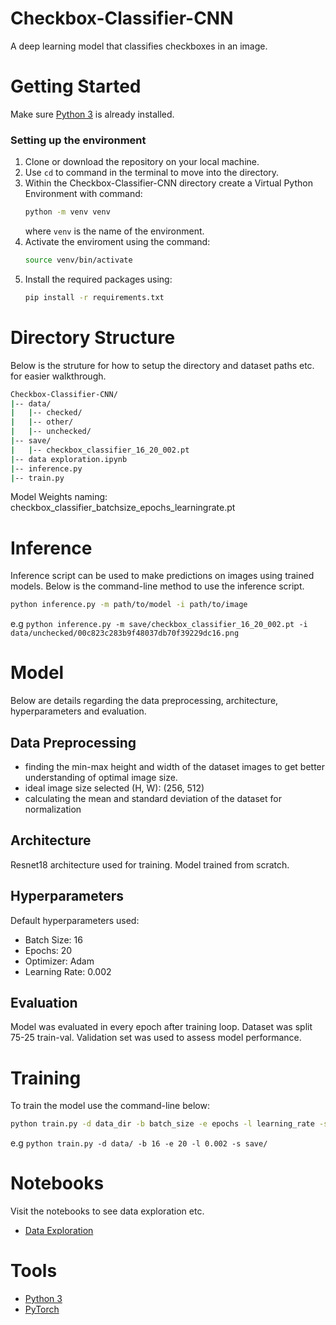 # Checkbox-Classifier-CNN
A deep learning model that classifies checkboxes in an image.

# Getting Started
Make sure [Python 3](https://www.python.org/downloads/) is already installed.

### Setting up the environment
 1. Clone or download the repository on your local machine.
 2. Use `cd` to command in the terminal to move into the directory.
 3. Within the Checkbox-Classifier-CNN directory create a Virtual Python Environment with command:
      ```bash
      python -m venv venv
      ```
    where `venv` is the name of the environment.
 4. Activate the enviroment using the command:
      ```bash
      source venv/bin/activate
      ```
 5. Install the required packages using:
      ```bash
      pip install -r requirements.txt
      ```

# Directory Structure
Below is the struture for how to setup the directory and dataset paths etc. for easier walkthrough.
```bash
Checkbox-Classifier-CNN/
|-- data/
|   |-- checked/
|   |-- other/
|   |-- unchecked/
|-- save/
|   |-- checkbox_classifier_16_20_002.pt
|-- data exploration.ipynb
|-- inference.py
|-- train.py
```
Model Weights naming: checkbox_classifier_batchsize_epochs_learningrate.pt

# Inference
Inference script can be used to make predictions on images using trained models. Below is the command-line method to use the inference script.

```bash
python inference.py -m path/to/model -i path/to/image
```
e.g `python inference.py -m save/checkbox_classifier_16_20_002.pt -i data/unchecked/00c823c283b9f48037db70f39229dc16.png`

# Model
Below are details regarding the data preprocessing, architecture, hyperparameters and evaluation.

## Data Preprocessing
- finding the min-max height and width of the dataset images to get better understanding of optimal image size.
- ideal image size selected (H, W): (256, 512) 
- calculating the mean and standard deviation of the dataset for normalization

## Architecture
Resnet18 architecture used for training. Model trained from scratch.

## Hyperparameters
Default hyperparameters used:
- Batch Size: 16
- Epochs: 20
- Optimizer: Adam
- Learning Rate: 0.002

## Evaluation
Model was evaluated in every epoch after training loop. Dataset was split 75-25 train-val. Validation set was used to assess model performance.

# Training
To train the model use the command-line below:
```bash
python train.py -d data_dir -b batch_size -e epochs -l learning_rate -s save_path -t split
```
e.g `python train.py -d data/ -b 16 -e 20 -l 0.002 -s save/`

# Notebooks
Visit the notebooks to see data exploration etc.
- [Data Exploration](data_exploration.ipynb)

# Tools
- [Python 3](https://www.python.org/downloads/)
- [PyTorch](pytorch.org)

